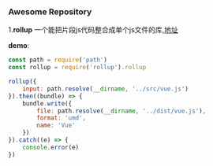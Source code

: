 ### Awesome Repository

1.**rollup**   一个能把片段js代码整合成单个js文件的库,[地址](https://github.com/rollup/rollup#quick-start-guide)

**demo**: 

```js
const path = require('path')
const rollup = require('rollup').rollup

rollup({
	input: path.resolve(__dirname, '../src/vue.js')
}).then((bundle) => {
	bundle.write({
		file: path.resolve(__dirname, '../dist/vue.js'),
		format: 'umd',
		name: 'Vue'
	})
}).catch((e) => {
	console.error(e)
})
```

